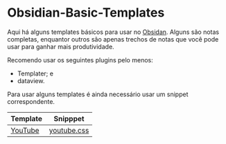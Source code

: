 # Obsidian-Basic-Templates

Aqui há alguns templates básicos para usar no [Obsidan](https://obsidian.md). Alguns são notas completas, enquantor outros são apenas trechos de notas que você pode usar para ganhar mais produtividade.

Recomendo usar os seguintes plugins pelo menos:

- Templater; e
- dataview.

Para usar alguns templates é ainda necessário usar um snippet correspondente.

| Template                        | Snipppet                            |
| ------------------------------- | ----------------------------------- |
| [YouTube](Templates/youtube.md) | [youtube.css](snippets/youtube.css) |
